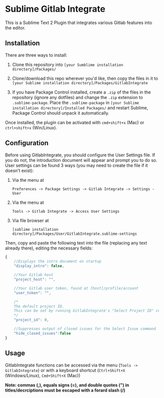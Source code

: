 Sublime Gitlab Integrate
========================
This is a Sublime Text 2 Plugin that integrates various Gitlab features into the editor. 

Installation
----------
There are three ways to install:

1. Clone this repository into `[your Sumblime installation directory]/Packages/`

2. Clone/download this repo wherever you'd like, then copy the files in it to `[your Sublime installation directory]/Packages/GitlabIntegrate`

3. If you have Package Control installed, create a `.zip` of the files in the repository (ignore any dotfiles) and change the `.zip` extension to `.sublime-package`. Place the `.sublime-package` in `[your Sublime installation directory]/Installed Packages/` and restart Sublime, Package Control should unpack it automatically.

Once installed, the plugin can be activated with `cmd+shift+x` (Mac) or `ctrl+shift+x` (Win/Linux).

Configuration
----------
Before using GitlabIntegrate, you should configure the User Settings file. If you do not, the introduction document will appear and prompt you to do so. User settings can be found 3 ways (you may need to create the file if it doesn't exist):

1. Via the menu at 

   `Preferences -> Package Settings -> Gitlab Integrate -> Settings - User`
2. Via the menu at

   `Tools -> Gitlab Integrate -> Access User Settings`
3. Via file browser at

   `[sublime installation directory]/Packages/User/GitlabIntegrate.sublime-settings` 

Then, copy and paste the following text into the file (replacing any text already there), editing the necessary fields:

```javascript
{
	//Displays the intro document on startup
	"display_intro": false,

	//Your Gitlab host
	"project_host": "",

	//Your Gitlab user token, found at [host]/profile/account 
	"user_token": "",

	/*
	The default project ID.
	This can be set by running GitlabIntegrate's "Select Project ID" command after configuring your host and user_token. The project ID for the project you choose may be set from that menu.
	*/
	"project_id": 0,

	//Suppresses output of closed issues for the Select Issue command
	"hide_closed_issues":false
}
```

Usage
------
GitlabIntegrate functions can be accessed via the menu (`Tools -> GitlabIntegrate`) or with a keyboard shortcut (`Ctrl+Shift+X` (Windows/Linux), `Cmd+Shift+X` (Mac))

**Note: commas (,), equals signs (=), and double quotes (") in titles/decrciptions must be escaped with a forard slash (/)**
